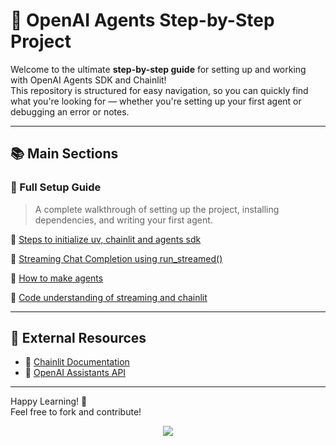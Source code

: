 
# 🌟 OpenAI Agents Step-by-Step Project

Welcome to the ultimate **step-by-step guide** for setting up and working with OpenAI Agents SDK and Chainlit!  
This repository is structured for easy navigation, so you can quickly find what you're looking for — whether you're setting up your first agent or debugging an error or notes.

---

## 📚 Main Sections

### 📘 Full Setup Guide
> A complete walkthrough of setting up the project, installing dependencies, and writing your first agent.

🔗 [Steps to initialize uv, chainlit and agents sdk](docs%2C%20notes%2C%20steps/Steps-to-initialize-uv-chainlit-and-agents-sdk.md)

🔗 [Streaming Chat Completion using run_streamed()](docs%2C%20notes%2C%20steps/STREAMING-CHAT-COMPLETION-USING-RUN_STREAMED().md)

🔗 [How to make agents](docs%2C%20notes%2C%20steps/HOW-TO-MAKE-AGENTS.md)

🔗 [Code understanding of streaming and chainlit](docs%2C%20notes%2C%20steps/CODE-UNDERSTANDING-OF-STREAMING-AND-CHAINLIT.md)

---

## 📎 External Resources

- 🧪 [Chainlit Documentation](https://docs.chainlit.io)
- 🤖 [OpenAI Assistants API](https://platform.openai.com/docs/assistants)

---

Happy Learning! 🚀  
Feel free to fork and contribute!


<p align="center">
  <img src="https://readme-typing-svg.herokuapp.com?color=6A5ACD&center=true&vCenter=true&lines=Documented+by+Jawaid+Ali;Thanks+for+Reading!" />
</p>

